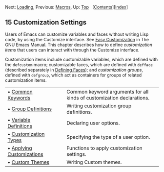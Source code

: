 

Next: [Loading](Loading.html), Previous: [Macros](Macros.html), Up: [Top](index.html)   \[[Contents](index.html#SEC_Contents "Table of contents")]\[[Index](Index.html "Index")]

## 15 Customization Settings

Users of Emacs can customize variables and faces without writing Lisp code, by using the Customize interface. See [Easy Customization](https://www.gnu.org/software/emacs/manual/html_node/emacs/Easy-Customization.html#Easy-Customization) in The GNU Emacs Manual. This chapter describes how to define *customization items* that users can interact with through the Customize interface.

Customization items include customizable variables, which are defined with the `defcustom` macro; customizable faces, which are defined with `defface` (described separately in [Defining Faces](Defining-Faces.html)); and *customization groups*, defined with `defgroup`, which act as containers for groups of related customization items.

|                                                           |    |                                                                       |
| :-------------------------------------------------------- | -- | :-------------------------------------------------------------------- |
| • [Common Keywords](Common-Keywords.html)                 |    | Common keyword arguments for all kinds of customization declarations. |
| • [Group Definitions](Group-Definitions.html)             |    | Writing customization group definitions.                              |
| • [Variable Definitions](Variable-Definitions.html)       |    | Declaring user options.                                               |
| • [Customization Types](Customization-Types.html)         |    | Specifying the type of a user option.                                 |
| • [Applying Customizations](Applying-Customizations.html) |    | Functions to apply customization settings.                            |
| • [Custom Themes](Custom-Themes.html)                     |    | Writing Custom themes.                                                |
